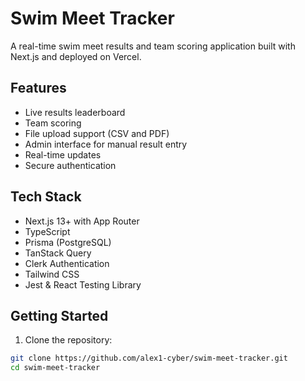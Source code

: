 # Swim Meet Tracker

A real-time swim meet results and team scoring application built with Next.js and deployed on Vercel.

## Features

- Live results leaderboard
- Team scoring
- File upload support (CSV and PDF)
- Admin interface for manual result entry
- Real-time updates
- Secure authentication

## Tech Stack

- Next.js 13+ with App Router
- TypeScript
- Prisma (PostgreSQL)
- TanStack Query
- Clerk Authentication
- Tailwind CSS
- Jest & React Testing Library

## Getting Started

1. Clone the repository:
```bash
git clone https://github.com/alex1-cyber/swim-meet-tracker.git
cd swim-meet-tracker
